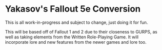 # Yakasov's Fallout 5e Conversion

This is all work-in-progress and subject to change, just doing it for fun.

This will be based off of Fallout 1 and 2 due to their closeness to GURPS, as well as taking elements from the Written Role-Playing Game. It will incorporate lore and new features from the newer games and lore too.